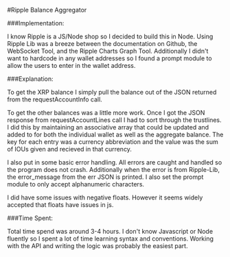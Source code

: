 #Ripple Balance Aggregator

###Implementation:

I know Ripple is a JS/Node shop so I decided to build this in Node. Using Ripple Lib was a breeze between the documentation on Github, the WebSocket Tool, and the Ripple Charts Graph Tool. Additionally I didn't want to hardcode in any wallet addresses so I found a prompt module to allow the users to enter in the wallet address.

###Explanation:

To get the XRP balance I simply pull the balance out of the JSON returned from the requestAccountInfo call.

To get the other balances was a little more work. Once I got the JSON response from requestAccountLines call I had to sort through the trustlines. I did this by maintaining an associative array that could be updated and added to for both the individual wallet as well as the aggregate balance. The key for each entry was a currency abbreviation and the value was the sum of IOUs given and recieved in that currency.

I also put in some basic error handling. All errors are caught and handled so the program does not crash. Additionally when the error is from Ripple-Lib, the error_message from the err JSON is printed. I also set the prompt module to only accept alphanumeric characters.

I did have some issues with negative floats. However it seems widely accepted that floats have issues in js.

###Time Spent:

Total time spend was around 3-4 hours. I don't know Javascript or Node fluently so I spent a lot of time learning syntax and conventions. Working with the API and writing the logic was probably the easiest part.